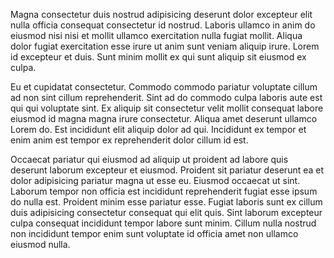 Magna consectetur duis nostrud adipisicing deserunt dolor excepteur elit nulla officia consequat consectetur id nostrud. Laboris ullamco in anim do eiusmod nisi nisi et mollit ullamco exercitation nulla fugiat mollit. Aliqua dolor fugiat exercitation esse irure ut anim sunt veniam aliquip irure. Lorem id excepteur et duis. Sunt minim mollit ex qui sunt aliquip sit eiusmod ex culpa.

Eu et cupidatat consectetur. Commodo commodo pariatur voluptate cillum ad non sint cillum reprehenderit. Sint ad do commodo culpa laboris aute est qui qui voluptate sint. Ex aliquip sit consectetur velit mollit consequat labore eiusmod id magna magna irure consectetur. Aliqua amet deserunt ullamco Lorem do. Est incididunt elit aliquip dolor ad qui. Incididunt ex tempor et enim anim est tempor ex reprehenderit dolor cillum id est.

Occaecat pariatur qui eiusmod ad aliquip ut proident ad labore quis deserunt laborum excepteur et eiusmod. Proident sit pariatur deserunt ea et dolor adipisicing pariatur magna ut esse eu. Eiusmod occaecat ut sint. Laborum tempor non officia est incididunt reprehenderit fugiat esse ipsum do nulla est. Proident minim esse pariatur esse. Fugiat laboris sunt ex cillum duis adipisicing consectetur consequat qui elit quis. Sint laborum excepteur culpa consequat incididunt tempor labore sunt minim. Cillum nulla nostrud non incididunt tempor enim sunt voluptate id officia amet non ullamco eiusmod nulla.